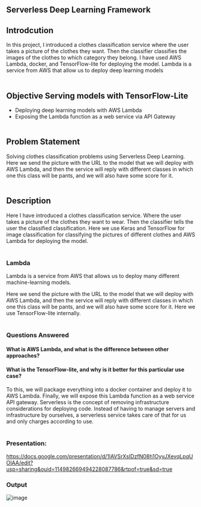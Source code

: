 ## Serverless Deep Learning Framework</br>

## Introdcution</br>

In this project, I introduced a clothes classification service where the user takes a picture of the clothes they want. Then the classifier classifies the images of the clothes to which category they belong. I have used AWS Lambda, docker, and TensorFlow-lite for deploying the model. Lambda is a service from AWS that allow us to deploy deep learning models</br></br>

## Objective Serving models with TensorFlow-Lite</br>
- Deploying deep learning models with AWS Lambda</br>
- Exposing the Lambda function as a web service via API Gateway</br></br>

## Problem Statement</br>
Solving clothes classification problems using Serverless Deep Learning. Here we send the picture with the URL to the model that we will deploy with AWS Lambda, and then the service will reply with different classes in which one this class will be pants, and we will also have some score for it.</br></br> 

## Description</br>

Here I have introduced a clothes classification service. Where the user takes a picture of the clothes they want to wear. Then the classifier tells the user the classified classification. Here we use Keras and TensorFlow for image classification for classifying the pictures of different clothes and AWS Lambda for deploying the model. </br></br> 

### Lambda</br>
Lambda is a service from AWS that allows us to deploy many different machine-learning models.</br>

Here we send the picture with the URL to the model that we will deploy with AWS Lambda, and then the service will reply with different classes in which one this class will be pants, and we will also have some score for it.  Here we use TensorFlow-lite internally.</br></br>

### Questions Answered</br>
#### What is AWS Lambda, and what is the difference between other approaches?</br>
#### What is the TensorFlow-lite, and why is it better for this particular use case?</br>
To this, we will package everything into a docker container and deploy it to AWS Lambda.  Finally, we will expose this Lambda function as a web service API gateway.
Serverless is the concept of removing infrastructure considerations for deploying code. Instead of having to manage servers and infrastructure by ourselves, a serverless service takes care of that for us and only charges according to use.</br></br>

### Presentation: 
https://docs.google.com/presentation/d/1lAVSrXsIDzfN08h1OyyJXevqLpqUOIAA/edit?usp=sharing&ouid=114982669494228087786&rtpof=true&sd=true

### Output</br>

![image](https://github.com/srsapireddy/Serverless_Deep_Learning_Code/assets/32967087/e54d5697-fe77-4151-b01a-45a7c122afa6)



